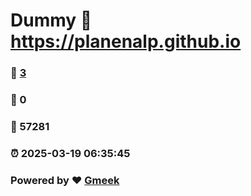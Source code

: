 # Dummy :link: https://planenalp.github.io 
### :page_facing_up: [3](https://planenalp.github.io/tag.html) 
### :speech_balloon: 0 
### :hibiscus: 57281 
### :alarm_clock: 2025-03-19 06:35:45 
### Powered by :heart: [Gmeek](https://github.com/Meekdai/Gmeek)
